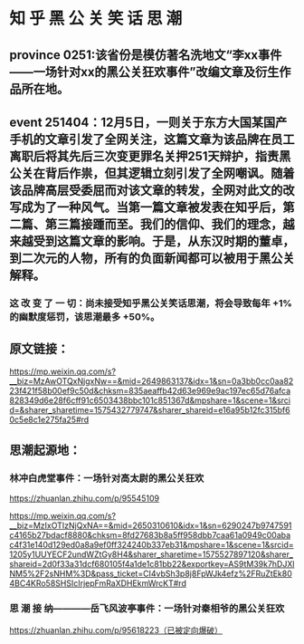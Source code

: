 # 知 乎 黑 公 关 笑 话 思 潮
## province 0251:该省份是模仿著名洗地文“李xx事件——一场针对xx的黑公关狂欢事件”改编文章及衍生作品所在地。
## event 251404：12月5日，一则关于东方大国某国产手机的文章引发了全网关注，这篇文章为该品牌在员工离职后将其先后三次变更罪名关押251天辩护，指责黑公关在背后作祟，但其逻辑立刻引发了全网嘲讽。随着该品牌高层受委屈而对该文章的转发，全网对此文的改写成为了一种风气。当第一篇文章被发表在知乎后，第二篇、第三篇接踵而至。我们的信仰、我们的理念，越来越受到这篇文章的影响。于是，从东汉时期的董卓，到二次元的人物，所有的负面新闻都可以被用于黑公关解释。


### 这 改 变 了 一 切：尚未接受知乎黑公关笑话思潮，将会导致每年 +1% 的幽默度惩罚，该思潮最多 +50%。

## 原文链接：
https://mp.weixin.qq.com/s?__biz=MzAwOTQxNjgxNw==&mid=2649863137&idx=1&sn=0a3bb0cc0aa8223f421f58b00ef9c50d&chksm=835aeaffb42d63e969e9ac197ec65d76afca828349d6e28f6cff91c6503438bbc101c851367d&mpshare=1&scene=1&srcid=&sharer_sharetime=1575432779747&sharer_shareid=e16a95b12fc315bf60c5e8c1e275fa25#rd



## 思潮起源地：
### 林冲白虎堂事件：一场针对高太尉的黑公关狂欢
https://zhuanlan.zhihu.com/p/95545109

https://mp.weixin.qq.com/s?__biz=MzIxOTIzNjQxNA==&mid=2650310610&idx=1&sn=6290247b9747591c4165b27bdacf8880&chksm=8fd27683b8a5ff958dbb7caa61a0949c00abac4f31e140d129ed0a8a9ef0ff324240b337eb31&mpshare=1&scene=1&srcid=1205y1UUYECF2undWZtGy8H4&sharer_sharetime=1575527897120&sharer_shareid=2d0f33a31dcf680105f4a1de1c81bb22&exportkey=AS9tM39k7hDJXlNM5%2F2sNHM%3D&pass_ticket=CI4vbSh3p8j8FpWJk4efz%2FRuZtEk804BC4KRo58SHSIcIrjepFmRaXDHEkmWrcKT#rd



### 思 潮 接 纳————岳飞风波亭事件：一场针对秦相爷的黑公关狂欢

https://zhuanlan.zhihu.com/p/95618223（已被定向爆破）
